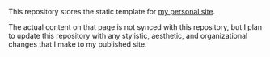This repository stores the static template for [my personal site](https://nelsonliu.me).

The actual content on that page is not synced with this repository, but I plan to update this repository with any stylistic, aesthetic, and organizational changes that I make to my published site.
